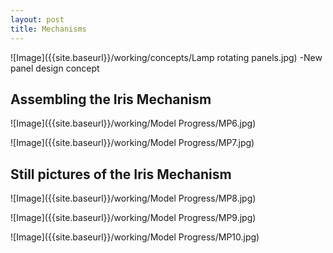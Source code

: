 ```yaml
---
layout: post
title: Mechanisms
---
```



![Image]({{site.baseurl}}/working/concepts/Lamp rotating panels.jpg)
-New panel design concept

<h2>Assembling the Iris Mechanism </h2>

![Image]({{site.baseurl}}/working/Model Progress/MP6.jpg)

![Image]({{site.baseurl}}/working/Model Progress/MP7.jpg)


<h2>Still pictures of the Iris Mechanism </h2>

![Image]({{site.baseurl}}/working/Model Progress/MP8.jpg)

![Image]({{site.baseurl}}/working/Model Progress/MP9.jpg)

![Image]({{site.baseurl}}/working/Model Progress/MP10.jpg)


